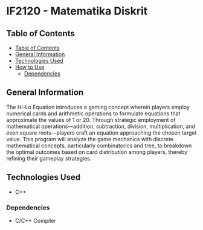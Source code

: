 # IF2120 - Matematika Diskrit
## Table of Contents
  - [Table of Contents](#table-of-contents)
  - [General Information](#general-information)
  - [Technologies Used](#technologies-used)
  - [How to Use](#how-to-use)
    - [Dependencies](#dependencies)

## General Information
The Hi-Lo Equation introduces a gaming concept wherein players employ numerical cards and arithmetic operations to formulate equations that approximate the values of 1 or 20. Through strategic employment of mathematical operations—addition, subtraction, division, multiplication, and even square roots—players craft an equation approaching the chosen target value. This program will analyze the game mechanics with discrete mathematical concepts, particularly combinatorics and tree, to breakdown the optimal outcomes based on card distribution among players, thereby refining their gameplay strategies.

## Technologies Used
- C++

### Dependencies
- C/C++ Compiler
